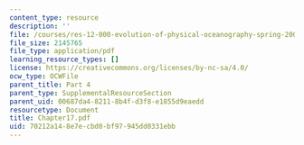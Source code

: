 ```yaml
---
content_type: resource
description: ''
file: /courses/res-12-000-evolution-of-physical-oceanography-spring-2007/70212a148e7ecbd0bf97945dd0331ebb_Chapter17.pdf
file_size: 2145765
file_type: application/pdf
learning_resource_types: []
license: https://creativecommons.org/licenses/by-nc-sa/4.0/
ocw_type: OCWFile
parent_title: Part 4
parent_type: SupplementalResourceSection
parent_uid: 00687da4-8211-8b4f-d3f8-e1855d9eaedd
resourcetype: Document
title: Chapter17.pdf
uid: 70212a14-8e7e-cbd0-bf97-945dd0331ebb
---
```

